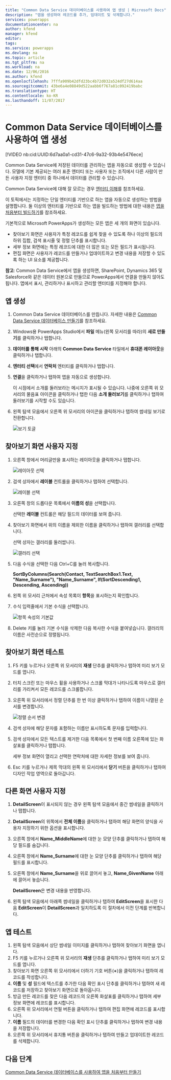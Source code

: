 ```yaml
---
title: "Common Data Service 데이터베이스를 사용하여 앱 생성 | Microsoft Docs"
description: "앱을 생성하여 레코드를 추가, 업데이트 및 삭제합니다."
services: powerapps
documentationcenter: na
author: kfend
manager: kfend
editor: 
tags: 
ms.service: powerapps
ms.devlang: na
ms.topic: article
ms.tgt_pltfrm: na
ms.workload: na
ms.date: 12/06/2016
ms.author: kfend
ms.openlocfilehash: 7fffa909b42dfd23bc4b72d032a524df27d614aa
ms.sourcegitcommit: 43be6a4e08849d522aabb6f767a81c092419babc
ms.translationtype: HT
ms.contentlocale: ko-KR
ms.lasthandoff: 11/07/2017
---
```

# <a name="generate-an-app-by-using-a-common-data-service-database"></a>Common Data Service 데이터베이스를 사용하여 앱 생성
[!VIDEO nb:cid:UUID:6d7aa0a1-cd31-47c6-9a32-93b4e5476ece]


Common Data Service에 저장된 데이터를 관리하는 앱을 자동으로 생성할 수 있습니다. 모델에 기본 제공되는 여러 표준 엔터티 또는 사용자 또는 조직에서 다른 사람이 만든 사용자 지정 엔터티 중 하나에서 데이터를 관리할 수 있습니다.

Common Data Service에 대해 잘 모르는 경우 [엔터티 이해](data-platform-intro.md)를 참조하세요.

이 토픽에서는 지정하는 단일 엔터티를 기반으로 하는 앱을 자동으로 생성하는 방법을 설명합니다. 둘 이상의 엔터티를 기반으로 하는 앱을 빌드하는 방법에 대한 내용은 [앱을 처음부터 빌드하기](data-platform-create-app-scratch.md)를 참조하세요.

기본적으로 Microsoft PowerApps가 생성하는 모든 앱은 세 개의 화면이 있습니다.

* 찾아보기 화면은 사용자가 특정 레코드를 쉽게 찾을 수 있도록 하나 이상의 필드의 하위 집합, 검색 표시줄 및 정렬 단추를 표시합니다.
* 세부 정보 화면에는 특정 레코드에 대한 더 많은 또는 모든 필드가 표시됩니다.
* 편집 화면은 사용자가 레코드를 만들거나 업데이트하고 변경 내용을 저장할 수 있도록 하는 UI 요소를 제공합니다.

**참고**: Common Data Service에서 앱을 생성하면, SharePoint, Dynamics 365 및 Salesforce와 같은 데이터 원본으로 만들므로 PowerApps에서 연결을 만들지 않아도 됩니다. 앱에서 표시, 관리하거나 표시하고 관리할 엔터티를 지정해야 합니다.

## <a name="generate-an-app"></a>앱 생성
1. Common Data Service 데이터베이스를 만듭니다. 자세한 내용은 [ Common Data Service 데이터베이스 만들기](create-database.md)를 참조하세요.
2. Windows용 PowerApps Studio에서 **파일** 메뉴(왼쪽 모서리를 따라)의 **새로 만들기**를 클릭하거나 탭합니다.
3. **데이터를 통해 시작** 아래의 **Common Data Service** 타일에서 **휴대폰 레이아웃**을 클릭하거나 탭합니다.
4. **엔터티 선택**에서 **연락처** 엔터티를 클릭하거나 탭합니다.
5. **연결**을 클릭하거나 탭하여 앱을 자동으로 생성합니다.
   
    이 시점에서 소개를 둘러보라는 메시지가 표시될 수 있습니다. 나중에 오른쪽 위 모서리의 물음표 아이콘을 클릭하거나 탭한 다음 **소개 둘러보기**를 클릭하거나 탭하여 둘러보기를 시작할 수도 있습니다.
6. 왼쪽 탐색 모음에서 오른쪽 위 모서리의 아이콘을 클릭하거나 탭하여 썸네일 보기로 전환합니다.
   
    ![보기 토글](./media/data-platform-create-app/toggle-view.png)

## <a name="customize-the-browse-screen"></a>찾아보기 화면 사용자 지정
1. 오른쪽 창에서 머리글만을 표시하는 레이아웃을 클릭하거나 탭합니다.
   
    ![레이아웃 선택](./media/data-platform-create-app/choose-gallery-layout.png)
2. 검색 상자에서 **레이블** 컨트롤을 클릭하거나 탭하여 선택합니다.
   
    ![레이블 선택](./media/data-platform-create-app/select-textbox.png)
3. 오른쪽 창의 드롭다운 목록에서 **이름의 성**을 선택합니다.
   
     선택한 **레이블** 컨트롤은 해당 필드의 데이터를 보여 줍니다.
4. 찾아보기 화면에서 위의 이름을 제외한 이름을 클릭하거나 탭하여 갤러리를 선택합니다.
   
    선택 상자는 갤러리를 둘러쌉니다.
   
    ![갤러리 선택](./media/data-platform-create-app/select-gallery.png)
5. 다음 수식을 선택한 다음 Ctrl+C를 눌러 복사합니다.
   
    **SortByColumns(Search(Contact, TextSearchBox1.Text, "Name_Surname"), "Name_Surname", If(SortDescending1, Descending, Ascending))**
6. 왼쪽 위 모서리 근처에서 속성 목록이 **항목**을 표시하는지 확인합니다.
7. 수식 입력줄에서 기본 수식을 선택합니다.
   
    ![항목 속성의 기본값](./media/data-platform-create-app/default-items.png)
8. Delete 키를 눌러 기본 수식을 삭제한 다음 복사한 수식을 붙여넣습니다. 갤러리의 이름은 사전순으로 정렬됩니다.

## <a name="test-the-browse-screen"></a>찾아보기 화면 테스트
1. F5 키를 누르거나 오른쪽 위 모서리의 **재생** 단추를 클릭하거나 탭하여 미리 보기 모드를 엽니다.
2. 터치 스크린 또는 마우스 휠을 사용하거나 스크롤 막대가 나타나도록 마우스로 갤러리를 가리켜서 모든 레코드를 스크롤합니다.
3. 오른쪽 위 모서리에서 정렬 단추를 한 번 이상 클릭하거나 탭하여 이름이 나열된 순서를 변경합니다.
   
    ![정렬 순서 변경](./media/data-platform-create-app/sort-button.png)
4. 검색 상자에 해당 문자를 포함하는 이름만 표시하도록 문자를 입력합니다.
5. 검색 상자에서 모든 텍스트를 제거한 다음 목록에서 첫 번째 이름 오른쪽에 있는 화살표를 클릭하거나 탭합니다.
   
    세부 정보 화면이 열리고 선택한 연락처에 대한 자세한 정보를 보여 줍니다.
6. Esc 키를 누르거나 제목 막대의 왼쪽 위 모서리에서 **닫기** 버튼을 클릭하거나 탭하여 디자인 작업 영역으로 돌아갑니다.

## <a name="customize-the-other-screens"></a>다른 화면 사용자 지정
1. **DetailScreen**이 표시되지 않는 경우 왼쪽 탐색 모음에서 중간 썸네일을 클릭하거나 탭합니다.
2. **DetailScreen**의 위쪽에서 **전체 이름**을 클릭하거나 탭하여 해당 화면의 양식을 사용자 지정하기 위한 옵션을 표시합니다.
3. 오른쪽 창에서 **Name_MiddleName**에 대한 눈 모양 단추를 클릭하거나 탭하여 해당 필드를 숨깁니다.
4. 오른쪽 창에서 **Name_Surname**에 대한 눈 모양 단추를 클릭하거나 탭하여 해당 필드를 표시합니다.
5. 오른쪽 창에서 **Name_Surname**을 위로 끌어서 놓고, **Name_GivenName** 아래에 끌어서 놓습니다.
   
    **DetailScreen**은 변경 내용을 반영합니다.
6. 왼쪽 탐색 모음에서 아래쪽 썸네일을 클릭하거나 탭하여 **EditScreen**을 표시한 다음 **EditScreen**이 **DetailScreen**과 일치하도록 이 절차에서 이전 단계를 반복합니다.

## <a name="test-the-app"></a>앱 테스트
1. 왼쪽 탐색 모음에서 상단 썸네일 이미지를 클릭하거나 탭하여 찾아보기 화면을 엽니다.
2. F5 키를 누르거나 오른쪽 위 모서리의 **재생** 단추를 클릭하거나 탭하여 미리 보기 모드를 엽니다.
3. 찾아보기 화면 오른쪽 위 모서리에서 더하기 기호 버튼(**+**)을 클릭하거나 탭하여 레코드를 작성합니다.
4. **이름** 및 **성** 필드에 텍스트를 추가한 다음 확인 표시 단추를 클릭하거나 탭하여 새 레코드를 저장하고 찾아보기 화면으로 돌아옵니다.
5. 방금 만든 레코드를 찾은 다음 레코드의 오른쪽 화살표를 클릭하거나 탭하여 세부 정보 화면에 레코드를 표시합니다.
6. 오른쪽 위 모서리에서 연필 버튼을 클릭하거나 탭하여 편집 화면에 레코드를 표시합니다.
7. **이름** 필드의 데이터를 변경한 다음 확인 표시 단추를 클릭하거나 탭하여 변경 내용을 저장합니다.
8. 오른쪽 위 모서리에서 휴지통 버튼을 클릭하거나 탭하여 만들고 업데이트한 레코드를 삭제합니다.

## <a name="next-steps"></a>다음 단계
[Common Data Service 데이터베이스를 사용하여 앱을 처음부터 만들기](data-platform-create-app-scratch.md)

